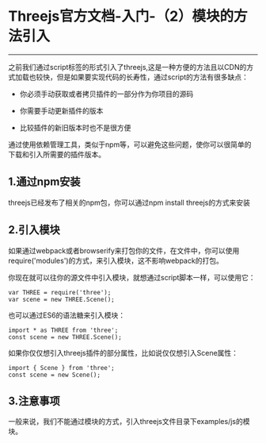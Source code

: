 # Threejs官方文档-入门-（2）模块的方法引入

------

之前我们通过script标签的形式引入了threejs,这是一种方便的方法且以CDN的方式加载也较快，但是如果要实现代码的长寿性，通过script的方法有很多缺点：

 - 你必须手动获取或者拷贝插件的一部分作为你项目的源码

 - 你需要手动更新插件的版本

 - 比较插件的新旧版本时也不是很方便

通过使用依赖管理工具，类似于npm等，可以避免这些问题，使你可以很简单的下载和引入所需要的插件版本。


## 1.通过npm安装

threejs已经发布了相关的npm包，你可以通过npm install threejs的方式来安装

## 2.引入模块

如果通过webpack或者browserify来打包你的文件，在文件中，你可以使用require('modules')的方式，来引入模块，这不影响webpack的打包。

你现在就可以往你的源文件中引入模块，就想通过script脚本一样，可以使用它：

    var THREE = require('three');
    var scene = new THREE.Scene();

也可以通过ES6的语法糖来引入模块：

    import * as THREE from 'three';
    const scene = new THREE.Scene();

如果你仅仅想引入threejs插件的部分属性，比如说仅仅想引入Scene属性：

    import { Scene } from 'three';
    const scene = new Scene();

## 3.注意事项

一般来说，我们不能通过模块的方式，引入threejs文件目录下examples/js的模块。
